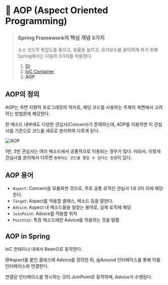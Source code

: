 # 🧱 AOP (Aspect Oriented Programming)

> ### Spring Framework의 핵심 개념 3가지
> 소스 코드의 복잡도를 줄이고, 효율을 높이고, 유지보수를 용이하게 하기 위해 Spring에서는 다음의 3가지를 이용한다.
> 1. [DI](DI.md)
> 2. [IoC Container](IoC_Container.md)
> 3. **AOP**


## AOP의 정의

AOP는 측면 지향적 프로그래밍의 약자로, 해당 코드를 사용하는 주체의 측면에서 고려하는 방법론에 해당한다.

한 메소드 내부에도 다양한 관심사(Concern)가 존재하는데, AOP를 이용하면 이 관심사를 기준으로 코드를 세로로 분리하여 다루게 된다.

![AOP](https://user-images.githubusercontent.com/59721541/150455927-54963494-7d47-4cc0-8ab7-ec78e0dc2523.png)

1번, 3번 관심사는 여러 메소드에서 공통적으로 이용되는 경우가 많다. 따라서, 이렇게 관심사를 분리해서 다루면 `중복되는 코드를 줄일 수 있다는 장점`이 있다.

## AOP 용어

- `Aspect`: Concern을 모듈화한 것으로, 주로 공통 로직인 관심사 1과 3이 이에 해당한다.
- `Target`: Aspect를 적용할 클래스, 메소드 등을 말한다.
- `Advice`: Aspect 내 메소드들을 일컫는 용어로, 실제 로직에 해당
- `JoinPoint`: Advice를 적용할 위치
- `PointCut`: 특정 메소드에만 Advice를 적용하는 것을 말함

## AOP in Spring

IoC 컨테이너 내에서 Bean으로 동작한다.

@Aspect를 붙인 클래스에 Advice를 정의한 뒤, @Around 인터페이스를 통해 이를 인터페이스와 연결한다.

연결된 인터페이스를 명시하는 것이 JoinPoint로 동작하며, Advice가 수행된다.